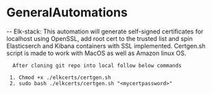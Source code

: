 # GeneralAutomations

-- Elk-stack:
     This automation will generate self-signed certificates for localhost using OpenSSL, add root cert to the trusted list and spin Elasticserch and Kibana containers with SSL implemented. Certgen.sh script is made to work with MacOS as well as Amazon linux OS.
      
      After cloning git repo into local follow below commands
      
     1. Chmod +x ./elkcerts/certgen.sh
     2. sudo bash ./elkcerts/certgen.sh "<mycertpassword>"

